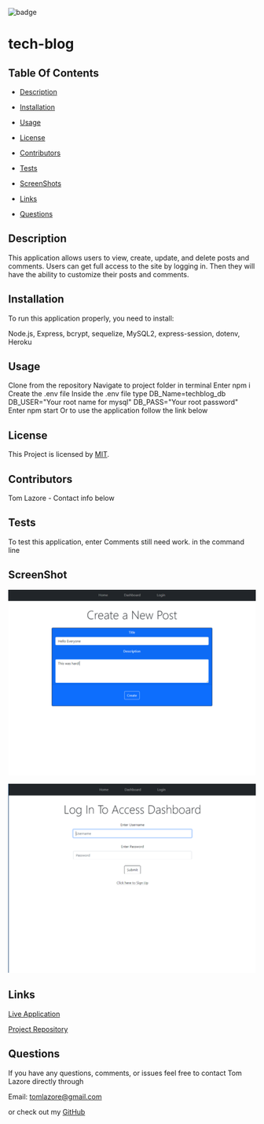 

  ![badge](https://img.shields.io/badge/license-MIT-brightgreen)
  
  # tech-blog
  

  ## Table Of Contents

  * [Description](#description)

  * [Installation](#installation)

  * [Usage](#usage)

  * [License](#license)

  * [Contributors](#contributors)

  * [Tests](#tests)

  * [ScreenShots](#screenshots)

  * [Links](#links)

  * [Questions](#questions)

  ## Description

  This application allows users to view, create, update, and delete posts and comments. Users can get full access to the site by logging in. Then they will have the ability to customize their posts and comments.
  
  ## Installation

  To run this application properly, you need to install:
  
  Node.js, Express, bcrypt, sequelize, MySQL2, express-session, dotenv, Heroku
  

  ## Usage
  
  Clone from the repository   Navigate to project folder in terminal  Enter npm i Create the .env file  Inside the .env file type DB_Name=techblog_db DB_USER="Your root name for mysql" DB_PASS="Your root password"  Enter npm start  Or to use the application follow the link below
  
  
  ## License
  
  This Project is licensed by [MIT](https://choosealicense.com/licenses/mit/).
  
  ## Contributors

  Tom Lazore - Contact info below
  
  ## Tests
  
  To test this application, enter Comments still need work. in the command line

  ## ScreenShot

  ![Screenshot](assets/screenshot.png)
  
  ![Screenshot](assets/screenshot2.png)

  ## Links

  [Live Application](https://cryptic-thicket-49114.herokuapp.com/)

  [Project Repository](https://github.com/tlaze/tech-blog)
  
  
  ## Questions

  If you have any questions, comments, or issues feel free to contact Tom Lazore directly through
  
  Email: tomlazore@gmail.com

  or check out my [GitHub](https://github.com/tlaze)

  
